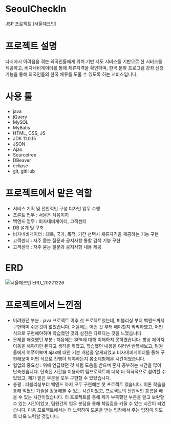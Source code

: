 # SeoulCheckIn
JSP 프로젝트 [서울체크인]

# 프로젝트 설명
타지에서 어려움을 겪는 외국인들에게 위치 기반 지도 서비스를 기반으로 한 서비스를 제공하고,
비자네비게이터를 통해 체류자격을 확인하며, 한국 문화 프로그램 강좌 신청 기능을 통해 외국인들의 한국 체류를 도울 수 있도록 하는 서비스입니다.

# 사용 툴
- java
- jQuery
- MySQL
- MyBatis
- HTML, CSS, JS
- JDK 11.0.15
- JSON
- Ajax
- Sourcetree
- DBeaver
- eclipse
- git, gitHub

# 프로젝트에서 맡은 역할 
- 서비스 기획 및 전반적인 구성 디자인 업무 수행
- 프론트 업무 : 서울은 처음이지 
- 백엔드 업무 : 비자네비게이터, 고객센터
- DB 설계 및 구축 
- 비자네비게이터 : 대륙, 국가, 목적, 기간 선택시 체류자격을 제공하는 기능 구현
- 고객센터 : 자주 묻는 질문과 공지사항 통합 검색 기능 구현
- 고객센터 : 자주 묻는 질문과 공지사항 내용 제공

# ERD
![서울체크인 ERD_20221226](https://user-images.githubusercontent.com/114070466/209525893-fb4f461d-af5b-4880-8884-b0f484948205.png)

# 프로젝트에서 느낀점
- 어려웠던 부분 
 : java 프로젝트 이후 첫 프로젝트였는데, 퍼블리싱 부터 백엔드까지 구현하며 쉬운것이 없었습니다. 처음에는 어떤 것 부터 해야할지 막막하였고, 어떤 식으로 구현해야하며 학습했던 것과 실전은 다르다는 것을 느꼈습니다. 
- 문제를 해결했던 부분
 : 처음에는 SPA에 대해 이해하지 못하였습니다. 항상 페이지 이동을 해야지만 된다고 생각을 하였고, 학습했던 내용을 여러번 반복해보고, 팀원들에게 여쭈어보며 ajax에 대한 기본 개념을 알게되었고 비자네비게이터를 통해 구현해보며 어떤 식으로 진행이 되야하는지 몸소체험해본 시간이었습니다.
- 협업의 중요성
 : 위에 언급했던 것 처럼 도움을 받으며 혼자 공부하는 시간을 많이 단축했습니다. 단축된 시간을 이용하여 팀프로젝트에 더욱 더 적극적으로 참여할 수 있었고, 제가 맡은 부분을 모두 구현할 수 있었습니다. 
- 총평 
: 퍼블리싱부터 백엔드 까지 모두 구현해본 첫 프로젝트 였습니다. 이론 학습을 통해 익혔던 기술을 활용해볼 수 있는 시간이었고, 프로젝트의 전반적인 흐름을 배울 수 있는 시간이었습니다. 이 프로젝트를 통해 제가 부족했던 부분을 알고 보완할 수 있는 시간이었고, 팀원간의 업무 분담을 통해 책임감을 키울 수 있는 시간이 되었습니다. 다음 프로젝트에서는 더 노력하여 도움을 받는 입장에서 주는 입장이 되도록 더욱 노력할 것입니다.

